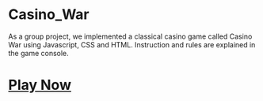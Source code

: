 # Casino_War

As a group project, we implemented a classical casino game called Casino War using Javascript, CSS and HTML.
Instruction and rules are explained in the game console.

# [Play Now](http://casinowar.fun/)
